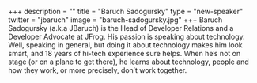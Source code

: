 +++
description = ""
title = "Baruch Sadogursky"
type = "new-speaker"
twitter = "jbaruch"
image = "baruch-sadogursky.jpg"
+++
Baruch Sadogursky (a.k.a JBaruch) is the Head of Developer Relations and a Developer Advocate at JFrog. His passion is speaking about technology. Well, speaking in general, but doing it about technology makes him look smart, and 18 years of hi-tech experience sure helps. When he’s not on stage (or on a plane to get there), he learns about technology, people and how they work, or more precisely, don’t work together.